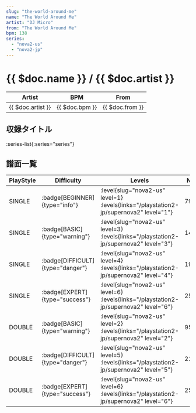 ```yaml
---
slug: "the-world-around-me"
name: "The World Around Me"
artist: "DJ Micro"
from: "The World Around Me"
bpm: 138
series:
  - "nova2-us"
  - "nova2-jp"
---
```


# {{ $doc.name }} / {{ $doc.artist }}

|Artist|BPM|From|
|------|---|----|
|{{ $doc.artist }}|{{ $doc.bpm }}|{{ $doc.from }}|

## 収録タイトル

:series-list{:series="series"}

## 譜面一覧

|PlayStyle|Difficulty|Levels|Notes|Movie|
|---------|----------|------|-----|-----|
|SINGLE| :badge[BEGINNER]{type="info"}|<div class="field is-grouped is-grouped-multiline"> :level{slug="nova2-us" level=1}  :levels{links="/playstation2-jp/supernova2" level="1"}</div>|79/2||
|SINGLE| :badge[BASIC]{type="warning"}|<div class="field is-grouped is-grouped-multiline"> :level{slug="nova2-us" level=3}  :levels{links="/playstation2-jp/supernova2" level="3"}</div>|144/8||
|SINGLE| :badge[DIFFICULT]{type="danger"}|<div class="field is-grouped is-grouped-multiline"> :level{slug="nova2-us" level=4}  :levels{links="/playstation2-jp/supernova2" level="4"}</div>|193/7||
|SINGLE| :badge[EXPERT]{type="success"}|<div class="field is-grouped is-grouped-multiline"> :level{slug="nova2-us" level=6}  :levels{links="/playstation2-jp/supernova2" level="6"}</div>|257/8||
|DOUBLE| :badge[BASIC]{type="warning"}|<div class="field is-grouped is-grouped-multiline"> :level{slug="nova2-us" level=2}  :levels{links="/playstation2-jp/supernova2" level="2"}</div>|95/0||
|DOUBLE| :badge[DIFFICULT]{type="danger"}|<div class="field is-grouped is-grouped-multiline"> :level{slug="nova2-us" level=5}  :levels{links="/playstation2-jp/supernova2" level="5"}</div>|217/23||
|DOUBLE| :badge[EXPERT]{type="success"}|<div class="field is-grouped is-grouped-multiline"> :level{slug="nova2-us" level=6}  :levels{links="/playstation2-jp/supernova2" level="6"}</div>|257/7||
